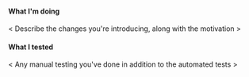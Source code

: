 #### What I'm doing
< Describe the changes you're introducing, along with the motivation >

#### What I tested
< Any manual testing you've done in addition to the automated tests >
